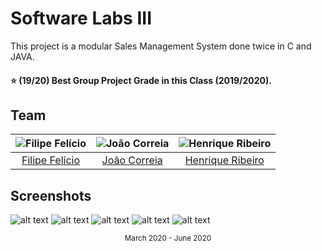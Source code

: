 # Software Labs III
This project is a modular Sales Management System done twice in C and JAVA.

#### :star: (19/20) Best Group Project Grade in this Class (2019/2020).

## Team
![Filipe Felício][filipe-pic] | ![João Correia][correia-pic] | ![Henrique Ribeiro][henrique-pic]
:---: | :---: | :---:
[Filipe Felício][filipe] | [João Correia][correia] | [Henrique Ribeiro][henrique]

[filipe]: https://github.com/feliciofilipe
[filipe-pic]: https://github.com/feliciofilipe.png?size=120
[henrique]: https://github.com/henriq350
[henrique-pic]: https://github.com/henriq350
[correia]: https://github.com/jpcorreia99
[correia-pic]: https://github.com/jpcorreia99.png?size=120

## Screenshots

![alt text](https://github.com/feliciofilipe/university/raw/master/2nd/LI3/Screenshots/1.png "Screenshot")
![alt text](https://github.com/feliciofilipe/university/raw/master/2nd/LI3/Screenshots/0.png "Screenshot")
![alt text](https://github.com/feliciofilipe/university/raw/master/2nd/LI3/Screenshots/2.png "Screenshot")
![alt text](https://github.com/feliciofilipe/university/raw/master/2nd/LI3/Screenshots/3.png "Screenshot")
![alt text](https://github.com/feliciofilipe/university/raw/master/2nd/LI3/Screenshots/4.png "Screenshot")


<div align="center">
  <sub>March 2020 - June 2020</sub>
</div>
